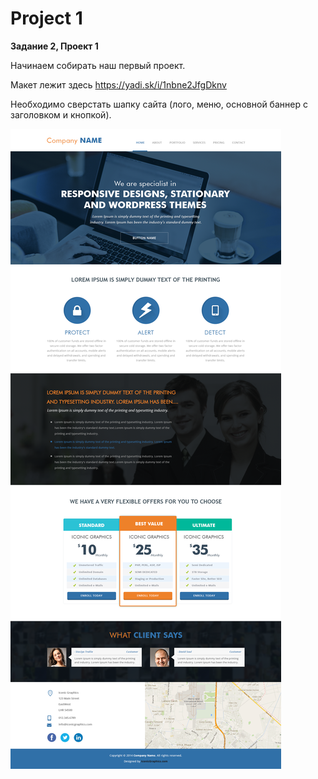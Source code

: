 # Project 1  

**Задание 2, Проект 1**

Начинаем собирать наш первый проект.  

Макет лежит здесь <https://yadi.sk/i/1nbne2JfgDknv>  

Необходимо сверстать шапку сайта (лого, меню, основной баннер с заголовком и кнопкой).

![project1.png](project1.png)